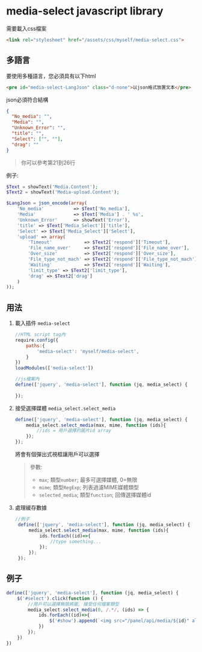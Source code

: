 media-select javascript library
===

需要載入css檔案
```html
<link rel="stylesheet" href="/assets/css/myself/media-select.css">
```

多語言
---
要使用多種語言，您必須具有以下html
```html
<pre id="media-select-LangJson" class="d-none">以json格式放置文本</pre>
```
json必須符合結構
```json
{
  "No_media": "",
  "Media": "",
  "Unknown_Error": "",
  "title": "",
  "Select": ["", ""],
  "drag": ""
}
```
> 你可以參考第21到26行

例子:
```php
$Text = showText('Media.Content');
$Text2 = showText('Media-upload.Content');

$LangJson = json_encode(array(
    'No_media'           => $Text['No_media'],
    'Media'              => $Text['Media'] . ' %s',
    'Unknown_Error'      => showText('Error'),
    'title' => $Text['Media_Select']['title'],
    'Select' => $Text['Media_Select']['Select'],
    'upload' => array(
        'Timeout'            => $Text2['respond']['Timeout'],
        'File_name_over'     => $Text2['respond']['File_name_over'],
        'Over_size'          => $Text2['respond']['Over_size'],
        'File_type_not_mach' => $Text2['respond']['File_type_not_mach'],
        'Waiting'            => $Text2['respond']['Waiting'],
        'limit_type' => $Text2['limit_type'],
        'drag' => $Text2['drag']
    )
));
```
用法
---
1. 載入插件 `media-select`
    ```javascript
    //HTML script tag內
    require.config({
        paths:{
            'media-select': 'myself/media-select',
        }
    })
    loadModules(['media-select'])
    ```
    ```javascript
    //js檔案內
    define(['jquery', 'media-select'], function (jq, media_select) {
        
    });
    ```

2. 接受選擇媒體 `media_select.select_media`
    ```javascript
    define(['jquery', 'media-select'], function (jq, media_select) {
        media_select.select_media(max, mime, function (ids){
            //ids = 用戶選擇的圖片id array
        });
    });
    ```
   將會有個彈出式視框讓用戶可以選擇
   > 參數:
   > * `max`; 類型`number`; 最多可選擇媒體, 0=無限
   > * `mime`; 類型`RegExp`; 列表過濾MIME媒體類型
   > * `selected_media`; 類型`function`; 回傳選擇媒體id

3. 處理緩存數據
   ```javascript
   //例子
    define(['jquery', 'media-select'], function (jq, media_select) {
        media_select.select_media(max, mime, function (ids){
            ids.forEach((id)=>{
                //type something...
            });
        });
    });
    ```

例子
---
```javascript
define(['jquery', 'media-select'], function (jq, media_select) {
    $('#select').click(function () {
        //用戶可以選擇無限將圖, 接受任何檔案類型
        media_select.select_media(0, /.*/, (ids) => {
            ids.forEach((id)=>{
                $('#show').append(`<img src="/panel/api/media/${id}" alt="${id}"/>`)
            })
        });
    })
})
```